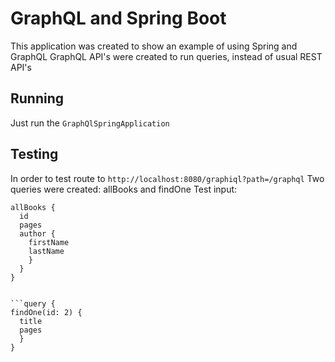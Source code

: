 # GraphQL and Spring Boot
This application was created to show an example of using Spring and GraphQL
GraphQL API's were created to run queries, instead of usual REST API's

## Running
Just run the ```GraphQlSpringApplication```

## Testing
In order to test route to ```http://localhost:8080/graphiql?path=/graphql```
Two queries were created: allBooks and findOne
Test input: 
  
  ```query {
  allBooks {
    id
    pages
    author {
      firstName
      lastName
      }
    }
  }


  ```query {
  findOne(id: 2) {
    title
    pages
    }
  }
